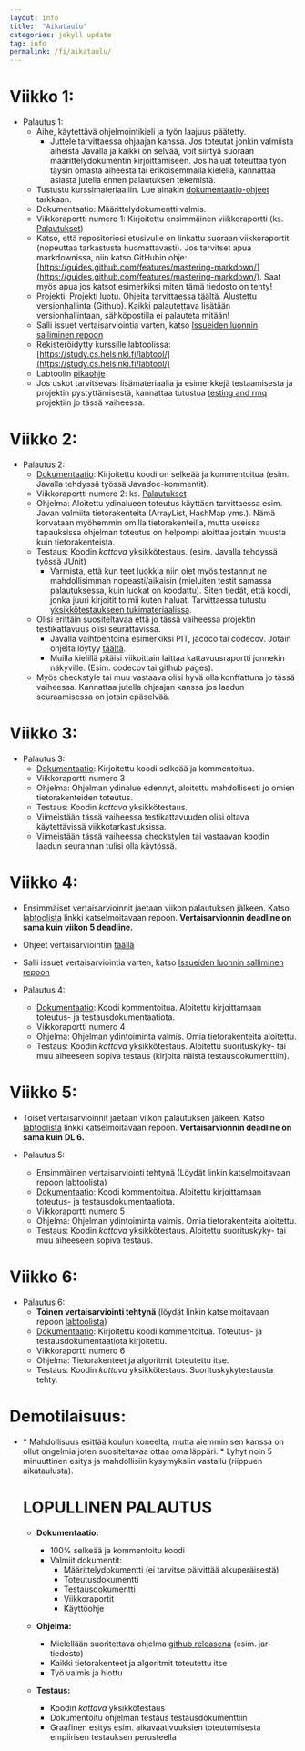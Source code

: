 ```yaml
---
layout: info
title:  "Aikataulu"
categories: jekyll update
tag: info
permalink: /fi/aikataulu/
---
```


# Viikko 1:

* Palautus 1: **<script>document.write(fiString(timing["dl1"].date));</script>**
    * Aihe, käytettävä ohjelmointikieli ja työn laajuus päätetty.
        * Juttele tarvittaessa ohjaajan kanssa. Jos toteutat jonkin valmiista aiheista Javalla ja kaikki on selvää, voit siirtyä suoraan määrittelydokumentin kirjoittamiseen. Jos haluat toteuttaa työn täysin omasta aiheesta tai erikoisemmalla kielellä, kannattaa asiasta jutella ennen palautuksen tekemistä.
    * Tustustu kurssimateriaaliin. Lue ainakin [dokumentaatio-ohjeet](../dokumentaatio/) tarkkaan.
    * Dokumentaatio: Määrittelydokumentti valmis.
    * Viikkoraportti numero 1: Kirjoitettu ensimmäinen viikkoraportti (ks. [Palautukset](../palautukset/))
	* Katso, että repositoriosi etusivulle on linkattu suoraan viikkoraportit (nopeuttaa tarkastusta huomattavasti). Jos tarvitset apua markdownissa, niin katso GitHubin ohje: [https://guides.github.com/features/mastering-markdown/](https://guides.github.com/features/mastering-markdown/). Saat myös apua jos katsot esimerkiksi miten tämä tiedosto on tehty!
    * Projekti: Projekti luotu. Ohjeita tarvittaessa [täältä](../maven-gradle/). Alustettu versionhallinta (Github). Kaikki palautettava lisätään versionhallintaan, sähköpostilla ei palauteta mitään!
    * Salli issuet vertaisarviointia varten, katso [Issueiden luonnin salliminen repoon](../issuet/)
    * Rekisteröidytty kurssille labtoolissa: [https://study.cs.helsinki.fi/labtool/](https://study.cs.helsinki.fi/labtool/)
    * Labtoolin [pikaohje](../labtool/)
    * Jos uskot tarvitsevasi lisämateriaalia ja esimerkkejä testaamisesta ja projektin pystyttämisestä, kannattaa tutustua [testing and rmq](https://github.com/TiraLabra/Testing-and-rmq) projektiin jo tässä vaiheessa.

# Viikko 2:

* Palautus 2: **<script>document.write(fiString(timing["dl2"].date));</script>**
    * [Dokumentaatio](../dokumentaatio/): Kirjoitettu koodi on selkeää ja kommentoitua (esim. Javalla tehdyssä työssä Javadoc-kommentit).
    * Viikkoraportti numero 2: ks. [Palautukset](../palautukset/)
    * Ohjelma: Aloitettu ydinalueen toteutus käyttäen tarvittaessa esim. Javan valmiita tietorakenteita (ArrayList, HashMap yms.). Nämä korvataan myöhemmin omilla tietorakenteilla, mutta useissa tapauksissa ohjelman toteutus on helpompi aloittaa jostain muusta kuin tietorakenteista.
    * Testaus: Koodin *kattava* yksikkötestaus. (esim. Javalla tehdyssä työssä JUnit)
		* Varmista, että kun teet luokkia niin olet myös testannut ne mahdollisimman nopeasti/aikaisin (mieluiten testit samassa palautuksessa, kuin luokat on koodattu). Siten tiedät, että koodi, jonka juuri kirjoitit toimii kuten haluat. Tarvittaessa tutustu [yksikkötestaukseen tukimateriaalissa](https://github.com/TiraLabra/Testing-and-rmq).
    * Olisi erittäin suositeltavaa että jo tässä vaiheessa projektin testikattavuus olisi seurattavissa.
        * Javalla vaihtoehtoina esimerkiksi PIT, jacoco tai codecov. Jotain ohjeita löytyy [täältä](../maven-gradle).
        * Muilla kielillä pitäisi viikoittain laittaa kattavuusraportti jonnekin näkyville. (Esim. codecov tai github pages).
    * Myös checkstyle tai muu vastaava olisi hyvä olla konffattuna jo tässä vaiheessa. Kannattaa jutella ohjaajan kanssa jos laadun seuraamisessa on jotain epäselvää. 

# Viikko 3:

* Palautus 3: **<script>document.write(fiString(timing["dl3"].date));</script>**
    * [Dokumentaatio](../dokumentaatio/): Kirjoitettu koodi selkeää ja kommentoitua.
    * Viikkoraportti numero 3
    * Ohjelma: Ohjelman ydinalue edennyt, aloitettu mahdollisesti jo omien tietorakenteiden toteutus.
    * Testaus: Koodin *kattava* yksikkötestaus.
    * Viimeistään tässä vaiheessa testikattavuuden olisi oltava käytettävissä viikkotarkastuksissa.
    * Viimeistään tässä vaiheessa checkstylen tai vastaavan koodin laadun seurannan tulisi olla käytössä.

# Viikko 4:

* Ensimmäiset vertaisarvioinnit jaetaan viikon palautuksen jälkeen. Katso [labtoolista](https://study.cs.helsinki.fi/labtool/) linkki katselmoitavaan repoon. **Vertaisarvionnin deadline on sama kuin viikon 5 deadline.**
* Ohjeet vertaisarviointiin [täällä](../vertaisarvioinnit/)
* Salli issuet vertaisarviointia varten, katso [Issueiden luonnin salliminen repoon](../issuet/)

* Palautus 4: **<script>document.write(fiString(timing["dl4"].date));</script>**
    * [Dokumentaatio](../dokumentaatio/): Koodi kommentoitua. Aloitettu kirjoittamaan toteutus- ja testausdokumentaatiota.
    * Viikkoraportti numero 4
    * Ohjelma: Ohjelman ydintoiminta valmis. Omia tietorakenteita aloitettu.
    * Testaus: Koodin *kattava* yksikkötestaus. Aloitettu suorituskyky- tai muu aiheeseen sopiva testaus (kirjoita näistä testausdokumenttiin).

# Viikko 5:

* Toiset vertaisarvioinnit jaetaan viikon palautuksen jälkeen. Katso [labtoolista](https://study.cs.helsinki.fi/labtool/) linkki katselmoitavaan repoon. **Vertaisarvionnin deadline on sama kuin DL 6.**

* Palautus 5: **<script>document.write(fiString(timing["dl5"].date));</script>**
   * Ensimmäinen vertaisarviointi tehtynä (Löydät linkin katselmoitavaan repoon [labtoolista](https://study.cs.helsinki.fi/labtool/))
   * [Dokumentaatio](../dokumentaatio/): Koodi kommentoitua. Aloitettu kirjoittamaan toteutus- ja testausdokumentaatiota.
   * Viikkoraportti numero 5
   * Ohjelma: Ohjelman ydintoiminta valmis. Omia tietorakenteita aloitettu.
   * Testaus: Koodin *kattava* yksikkötestaus. Aloitettu suorituskyky- tai muu aiheeseen sopiva testaus.

# Viikko 6:

* Palautus 6: **<script>document.write(fiString(timing["dl6"].date));</script>**
   * **Toinen vertaisarviointi tehtynä** (löydät linkin katselmoitavaan repoon [labtoolista](https://study.cs.helsinki.fi/labtool/))
   * [Dokumentaatio](../dokumentaatio/): Kirjoitettu koodi kommentoitua. Toteutus- ja testausdokumentaatiota kirjoitettu.
   * Viikkoraportti numero 6
   * Ohjelma: Tietorakenteet ja algoritmit toteutettu itse.
   * Testaus: Koodin *kattava* yksikkötestaus. Suorituskykytestausta tehty.

# Demotilaisuus:

* <script>
  if (timing["demo"]) {
    document.write("Aika ja paikka: " + fiEvent(timing["demo"]));
  } else {
    document.write("Tarkka aika ja paikka varmistuu kurssin kuluessa.")
  }
</script>
* Mahdollisuus esittää koulun koneelta, mutta aiemmin sen kanssa on ollut ongelmia joten suositeltavaa ottaa oma läppäri.
* Lyhyt noin 5 minuuttinen esitys ja mahdollisiin kysymyksiin vastailu (riippuen aikataulusta).


# LOPULLINEN PALAUTUS

**<script>document.write(fiString(timing["end"].date));</script>**

* **Dokumentaatio:**
    * 100% selkeää ja kommentoitu koodi
    * Valmiit dokumentit:
        * Määrittelydokumentti (ei tarvitse päivittää alkuperäisestä)
        * Toteutusdokumentti
        * Testausdokumentti
        * Viikkoraportit
        * Käyttöohje

* **Ohjelma:**
    * Mielellään suoritettava ohjelma [github releasena](https://help.github.com/en/articles/creating-releases) (esim. jar-tiedosto)
    * Kaikki tietorakenteet ja algoritmit toteutettu itse
    * Työ valmis ja hiottu

* **Testaus:**
    * Koodin *kattava* yksikkötestaus
    * Dokumentoitu ohjelman testaus testausdokumenttiin
    * Graafinen esitys esim. aikavaativuuksien toteutumisesta empiirisen testauksen perusteella
